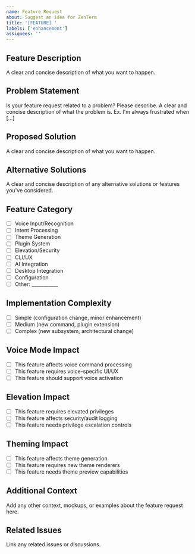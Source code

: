 ```yaml
---
name: Feature Request
about: Suggest an idea for ZenTerm
title: '[FEATURE] '
labels: ['enhancement']
assignees: ''
---
```


## Feature Description
A clear and concise description of what you want to happen.

## Problem Statement
Is your feature request related to a problem? Please describe.
A clear and concise description of what the problem is. Ex. I'm always frustrated when [...]

## Proposed Solution
A clear and concise description of what you want to happen.

## Alternative Solutions
A clear and concise description of any alternative solutions or features you've considered.

## Feature Category
- [ ] Voice Input/Recognition
- [ ] Intent Processing
- [ ] Theme Generation
- [ ] Plugin System
- [ ] Elevation/Security
- [ ] CLI/UX
- [ ] AI Integration
- [ ] Desktop Integration
- [ ] Configuration
- [ ] Other: ___________

## Implementation Complexity
- [ ] Simple (configuration change, minor enhancement)
- [ ] Medium (new command, plugin extension)
- [ ] Complex (new subsystem, architectural change)

## Voice Mode Impact
- [ ] This feature affects voice command processing
- [ ] This feature requires voice-specific UI/UX
- [ ] This feature should support voice activation

## Elevation Impact
- [ ] This feature requires elevated privileges
- [ ] This feature affects security/audit logging
- [ ] This feature needs privilege escalation controls

## Theming Impact
- [ ] This feature affects theme generation
- [ ] This feature requires new theme renderers
- [ ] This feature needs theme preview capabilities

## Additional Context
Add any other context, mockups, or examples about the feature request here.

## Related Issues
Link any related issues or discussions.